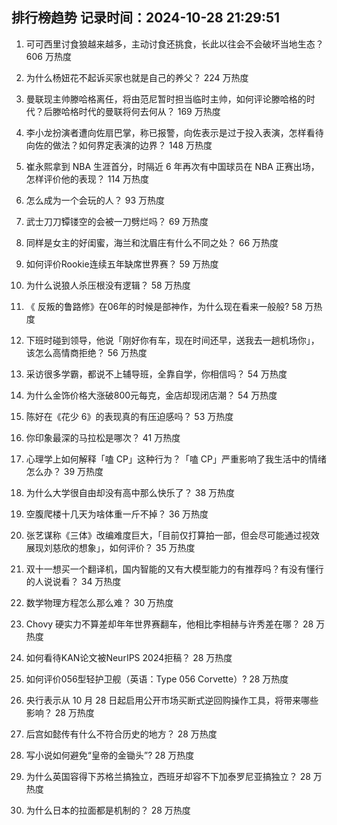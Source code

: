 
## 排行榜趋势 记录时间：2024-10-28 21:29:51
  
  1. 可可西里讨食狼越来越多，主动讨食还挑食，长此以往会不会破坏当地生态？ 606 万热度
    
  2. 为什么杨妞花不起诉买家也就是自己的养父？ 224 万热度
    
  3. 曼联现主帅滕哈格离任，将由范尼暂时担当临时主帅，如何评论滕哈格的时代？后滕哈格时代的曼联将何去何从？ 169 万热度
    
  4. 李小龙扮演者遭向佐扇巴掌，称已报警，向佐表示是过于投入表演，怎样看待向佐的做法？如何界定表演的边界？ 148 万热度
    
  5. 崔永熙拿到 NBA 生涯首分，时隔近 6 年再次有中国球员在 NBA 正赛出场，怎样评价他的表现？ 114 万热度
    
  6. 怎么成为一个会玩的人？ 93 万热度
    
  7. 武士刀刀镡镂空的会被一刀劈烂吗？ 69 万热度
    
  8. 同样是女主的好闺蜜，海兰和沈眉庄有什么不同之处？ 66 万热度
    
  9. 如何评价Rookie连续五年缺席世界赛？ 59 万热度
    
  10. 为什么说狼人杀压根没有逻辑？ 58 万热度
    
  11. 《 反叛的鲁路修》在06年的时候是部神作，为什么现在看来一般般? 58 万热度
    
  12. 下班时碰到领导，他说「刚好你有车，现在时间还早，送我去一趟机场你」，该怎么高情商拒绝？ 56 万热度
    
  13. 采访很多学霸，都说不上辅导班，全靠自学，你相信吗？ 54 万热度
    
  14. 为什么金饰价格大涨破800元每克，金店却现闭店潮？ 54 万热度
    
  15. 陈好在《花少 6》的表现真的有压迫感吗？ 53 万热度
    
  16. 你印象最深的马拉松是哪次？ 41 万热度
    
  17. 心理学上如何解释「嗑 CP」这种行为？「嗑 CP」严重影响了我生活中的情绪怎么办？ 39 万热度
    
  18. 为什么大学很自由却没有高中那么快乐了？ 38 万热度
    
  19. 空腹爬楼十几天为啥体重一斤不掉？ 36 万热度
    
  20. 张艺谋称《三体》改编难度巨大，「目前仅打算拍一部，但会尽可能通过视效展现刘慈欣的想象」，如何评价？ 35 万热度
    
  21. 双十一想买一个翻译机，国内智能的又有大模型能力的有推荐吗？有没有懂行的人说说看？ 34 万热度
    
  22. 数学物理方程怎么那么难？ 30 万热度
    
  23. Chovy 硬实力不算差却年年世界赛翻车，他相比李相赫与许秀差在哪？ 28 万热度
    
  24. 如何看待KAN论文被NeurIPS 2024拒稿？ 28 万热度
    
  25. 如何评价056型轻护卫舰（英语：Type 056 Corvette）? 28 万热度
    
  26. 央行表示从 10 月 28 日起启用公开市场买断式逆回购操作工具，将带来哪些影响？ 28 万热度
    
  27. 后宫如懿传有什么不符合历史的地方？ 28 万热度
    
  28. 写小说如何避免“皇帝的金锄头”? 28 万热度
    
  29. 为什么英国容得下苏格兰搞独立，西班牙却容不下加泰罗尼亚搞独立？ 28 万热度
    
  30. 为什么日本的拉面都是机制的？ 28 万热度
    